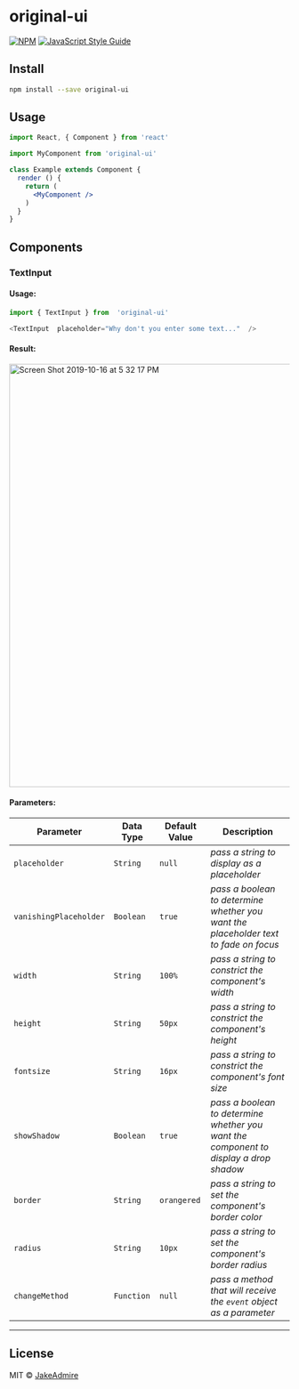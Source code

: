 # original-ui

> 

[![NPM](https://img.shields.io/npm/v/original-ui.svg)](https://www.npmjs.com/package/original-ui) [![JavaScript Style Guide](https://img.shields.io/badge/code_style-standard-brightgreen.svg)](https://standardjs.com)

## Install

```bash
npm install --save original-ui
```

## Usage

```jsx
import React, { Component } from 'react'

import MyComponent from 'original-ui'

class Example extends Component {
  render () {
    return (
      <MyComponent />
    )
  }
}
```

## Components

### TextInput

#### Usage:

```javascript
import { TextInput } from  'original-ui'

<TextInput  placeholder="Why don't you enter some text..."  />
```

#### Result:

<img width="761" alt="Screen Shot 2019-10-16 at 5 32 17 PM" src="https://user-images.githubusercontent.com/44077214/66966579-f45cc280-f03a-11e9-9e92-9583aea23906.png">


#### Parameters:

|Parameter| Data Type | Default Value | Description |
|--|--|--|--|
| `placeholder` | `String` | `null` | _pass a string to display as a placeholder_ |
| `vanishingPlaceholder` | `Boolean` | `true` | _pass a boolean to determine whether you want the placeholder text to fade on focus_ |
| `width` | `String` | `100%` | _pass a string to constrict the component's width_ |
| `height` | `String` | `50px` | _pass a string to constrict the component's height_ |
| `fontsize` | `String` | `16px` | _pass a string to constrict the component's font size_ |
| `showShadow` | `Boolean` | `true` | _pass a boolean to determine whether you want the component to display a drop shadow_ |
| `border` | `String` | `orangered` | _pass a string to set the component's border color_ |
| `radius` | `String` | `10px` | _pass a string to set the component's border radius_ |
| `changeMethod` | `Function` | `null` | _pass a method that will receive the `event` object as a parameter_ |
---

## License

MIT © [JakeAdmire](https://github.com/JakeAdmire)
